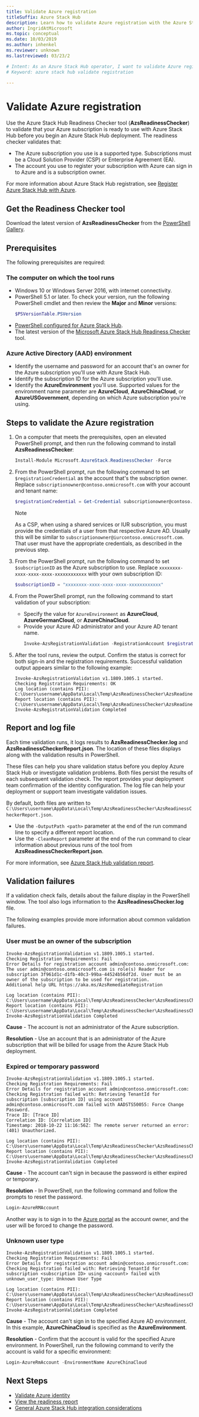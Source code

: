 ```yaml
---
title: Validate Azure registration
titleSuffix: Azure Stack Hub
description: Learn how to validate Azure registration with the Azure Stack Hub Readiness Checker tool.
author: IngridAtMicrosoft
ms.topic: conceptual
ms.date: 10/03/2019
ms.author: inhenkel
ms.reviewer: unknown
ms.lastreviewed: 03/23/2

# Intent: As an Azure Stack Hub operator, I want to validate Azure registration with the Azure Stack Hub 
# Keyword: azure stack hub validate registration

---
```



# Validate Azure registration

Use the Azure Stack Hub Readiness Checker tool (**AzsReadinessChecker**) to validate that your Azure subscription is ready to use with Azure Stack Hub before you begin an Azure Stack Hub deployment. The readiness checker validates that:

- The Azure subscription you use is a supported type. Subscriptions must be a Cloud Solution Provider (CSP) or Enterprise Agreement (EA).
- The account you use to register your subscription with Azure can sign in to Azure and is a subscription owner.

For more information about Azure Stack Hub registration, see [Register Azure Stack Hub with Azure](azure-stack-registration.md).

## Get the Readiness Checker tool

Download the latest version of **AzsReadinessChecker** from the [PowerShell Gallery](https://aka.ms/AzsReadinessChecker).  

## Prerequisites

The following prerequisites are required:

### The computer on which the tool runs

- Windows 10 or Windows Server 2016, with internet connectivity.
- PowerShell 5.1 or later. To check your version, run the following PowerShell cmdlet and then review the **Major** and **Minor** versions:  
  ```powershell
  $PSVersionTable.PSVersion
  ```
- [PowerShell configured for Azure Stack Hub](azure-stack-powershell-install.md).
- The latest version of the [Microsoft Azure Stack Hub Readiness Checker](https://aka.ms/AzsReadinessChecker) tool.  

### Azure Active Directory (AAD) environment

- Identify the username and password for an account that's an owner for the Azure subscription you'll use with Azure Stack Hub.  
- Identify the subscription ID for the Azure subscription you'll use.
- Identify the **AzureEnvironment** you'll use. Supported values for the environment name parameter are **AzureCloud**, **AzureChinaCloud**, or **AzureUSGovernment**, depending on which Azure subscription you're using.

## Steps to validate the Azure registration

1. On a computer that meets the prerequisites, open an elevated PowerShell prompt, and then run the following command to install **AzsReadinessChecker**:

   ```powershell
   Install-Module Microsoft.AzureStack.ReadinessChecker -Force
   ```

2. From the PowerShell prompt, run the following command to set `$registrationCredential` as the account that's the subscription owner. Replace `subscriptionowner@contoso.onmicrosoft.com` with your account and tenant name:

   ```powershell
   $registrationCredential = Get-Credential subscriptionowner@contoso.onmicrosoft.com -Message "Enter Credentials for Subscription Owner"
   ```

   > [!NOTE]
   > As a CSP, when using a shared services or IUR subscription, you must provide the credentials of a user from that respective Azure AD. Usually this will be similar to `subscriptionowner@iurcontoso.onmicrosoft.com`. That user must have the appropriate credentials, as described in the previous step.

3. From the PowerShell prompt, run the following command to set `$subscriptionID` as the Azure subscription to use. Replace `xxxxxxxx-xxxx-xxxx-xxxx-xxxxxxxxxxxx` with your own subscription ID:

   ```powershell
   $subscriptionID = "xxxxxxxx-xxxx-xxxx-xxxx-xxxxxxxxxxxx"
   ```

4. From the PowerShell prompt, run the following command to start validation of your subscription:

   - Specify the value for `AzureEnvironment` as **AzureCloud**, **AzureGermanCloud**, or **AzureChinaCloud**.  
   - Provide your Azure AD administrator and your Azure AD tenant name.
      ```powershell
      Invoke-AzsRegistrationValidation -RegistrationAccount $registrationCredential -AzureEnvironment AzureCloud -RegistrationSubscriptionID $subscriptionID
      ```

5. After the tool runs, review the output. Confirm the status is correct for both sign-in and the registration requirements. Successful validation output appears similar to the following example:

   ```shell
   Invoke-AzsRegistrationValidation v1.1809.1005.1 started.
   Checking Registration Requirements: OK
   Log location (contains PII): C:\Users\username\AppData\Local\Temp\AzsReadinessChecker\AzsReadinessChecker.log
   Report location (contains PII): C:\Users\username\AppData\Local\Temp\AzsReadinessChecker\AzsReadinessCheckerReport.json
   Invoke-AzsRegistrationValidation Completed
   ```

## Report and log file

Each time validation runs, it logs results to **AzsReadinessChecker.log** and **AzsReadinessCheckerReport.json**. The location of these files displays along with the validation results in PowerShell.

These files can help you share validation status before you deploy Azure Stack Hub or investigate validation problems. Both files persist the results of each subsequent validation check. The report provides your deployment team confirmation of the identity configuration. The log file can help your deployment or support team investigate validation issues.

By default, both files are written to `C:\Users\username\AppData\Local\Temp\AzsReadinessChecker\AzsReadinessCheckerReport.json`.  

- Use the `-OutputPath <path>` parameter at the end of the run command line to specify a different report location.
- Use the `-CleanReport` parameter at the end of the run command to clear information about previous runs of the tool from **AzsReadinessCheckerReport.json**.

For more information, see [Azure Stack Hub validation report](azure-stack-validation-report.md).

## Validation failures

If a validation check fails, details about the failure display in the PowerShell window. The tool also logs information to the **AzsReadinessChecker.log** file.

The following examples provide more information about common validation failures.

### User must be an owner of the subscription

```shell
Invoke-AzsRegistrationValidation v1.1809.1005.1 started.
Checking Registration Requirements: Fail
Error Details for registration account admin@contoso.onmicrosoft.com:
The user admin@contoso.onmicrosoft.com is role(s) Reader for subscription 3f961d1c-d1fb-40c3-99ba-44524b56df2d. User must be an owner of the subscription to be used for registration.
Additional help URL https://aka.ms/AzsRemediateRegistration

Log location (contains PII): C:\Users\username\AppData\Local\Temp\AzsReadinessChecker\AzsReadinessChecker.log
Report location (contains PII): C:\Users\username\AppData\Local\Temp\AzsReadinessChecker\AzsReadinessCheckerReport.json
Invoke-AzsRegistrationValidation Completed
```

**Cause** - The account is not an administrator of the Azure subscription.

**Resolution** - Use an account that is an administrator of the Azure subscription that will be billed for usage from the Azure Stack Hub deployment.

### Expired or temporary password

```shell
Invoke-AzsRegistrationValidation v1.1809.1005.1 started.
Checking Registration Requirements: Fail
Error Details for registration account admin@contoso.onmicrosoft.com:
Checking Registration failed with: Retrieving TenantId for subscription [subscription ID] using account admin@contoso.onmicrosoft.com failed with AADSTS50055: Force Change Password.
Trace ID: [Trace ID]
Correlation ID: [Correlation ID]
Timestamp: 2018-10-22 11:16:56Z: The remote server returned an error: (401) Unauthorized.

Log location (contains PII): C:\Users\username\AppData\Local\Temp\AzsReadinessChecker\AzsReadinessChecker.log
Report location (contains PII): C:\Users\username\AppData\Local\Temp\AzsReadinessChecker\AzsReadinessCheckerReport.json
Invoke-AzsRegistrationValidation Completed
```

**Cause** - The account can't sign in because the password is either expired or temporary.

**Resolution** - In PowerShell, run the following command and follow the prompts to reset the password.

```powershell
Login-AzureRMAccount
```

Another way is to sign in to the [Azure portal](https://portal.azure.com) as the account owner, and the user will be forced to change the password.

### Unknown user type  

```shell
Invoke-AzsRegistrationValidation v1.1809.1005.1 started.
Checking Registration Requirements: Fail
Error Details for registration account admin@contoso.onmicrosoft.com:
Checking Registration failed with: Retrieving TenantId for subscription <subscription ID> using <account> failed with unknown_user_type: Unknown User Type

Log location (contains PII): C:\Users\username\AppData\Local\Temp\AzsReadinessChecker\AzsReadinessChecker.log
Report location (contains PII): C:\Users\username\AppData\Local\Temp\AzsReadinessChecker\AzsReadinessCheckerReport.json
Invoke-AzsRegistrationValidation Completed
```

**Cause** - The account can't sign in to the specified Azure AD environment. In this example, **AzureChinaCloud** is specified as the **AzureEnvironment**.  

**Resolution** - Confirm that the account is valid for the specified Azure environment. In PowerShell, run the following command to verify the account is valid for a specific environment:

```powershell
Login-AzureRmAccount -EnvironmentName AzureChinaCloud
```

## Next Steps

- [Validate Azure identity](azure-stack-validate-identity.md)
- [View the readiness report](azure-stack-validation-report.md)
- [General Azure Stack Hub integration considerations](azure-stack-datacenter-integration.md)
